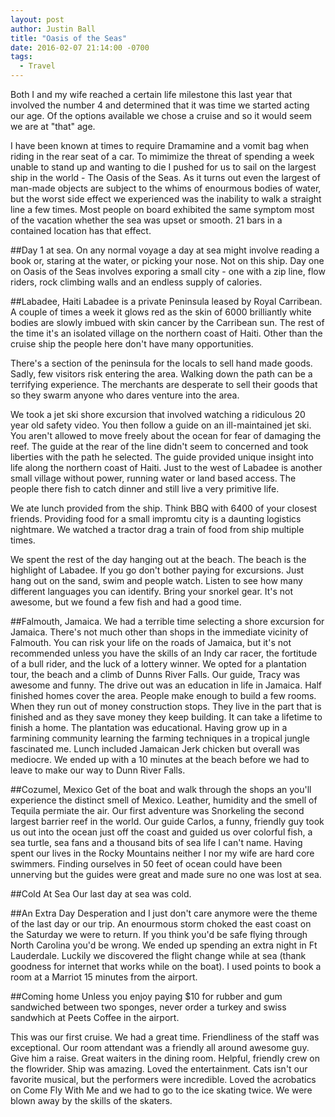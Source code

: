 ```yaml
---
layout: post
author: Justin Ball
title: "Oasis of the Seas"
date: 2016-02-07 21:14:00 -0700
tags:
  - Travel
---
```


Both I and my wife reached a certain life milestone this last year that involved the number 4 and determined that it was time we started acting our age. Of the options available we chose a cruise and so it would seem we are at "that" age. 

I have been known at times to require Dramamine and a vomit bag when riding in the rear seat of a car. To mimimize the threat of spending a week unable to stand up and wanting to die I pushed for us to sail on the largest ship in the world - The Oasis of the Seas. As it turns out even the largest of man-made objects are subject to the whims of enourmous bodies of water, but the worst side effect we experienced was the inability to walk a straight line a few times. Most people on board exhibited the same symptom most of the vacation whether the sea was upset or smooth. 21 bars in a contained location has that effect.

##Day 1 at sea.
On any normal voyage a day at sea might involve reading a book or, staring at the water, or picking your nose. Not on this ship. Day one on Oasis of the Seas involves exporing a small city - one with a zip line, flow riders, rock climbing walls and an endless supply of calories.

##Labadee, Haiti
Labadee is a private Peninsula leased by Royal Carribean. A couple of times a week it glows red as the skin of 6000 brilliantly white bodies are slowly imbued with skin cancer by the Carribean sun. The rest of the time it's an isolated village on the northern coast of Haiti. Other than the cruise ship the people here don't have many opportunities. 

There's a section of the peninsula for the locals to sell hand made goods. Sadly, few visitors risk entering the area. Walking down the path can be a terrifying experience. The merchants are desperate to sell their goods that so they swarm anyone who dares venture into the area. 

We took a jet ski shore excursion that involved watching a ridiculous 20 year old safety video. You then follow a guide on an ill-maintained jet ski. You aren't allowed to move freely about the ocean for fear of damaging the reef. The guide at the rear of the line didn't seem to concerned and took liberties with the path he selected. The guide provided unique insight into life along the northern coast of Haiti. Just to the west of Labadee is another small village without power, running water or land based access. The people there fish to catch dinner and still live a very primitive life.

We ate lunch provided from the ship. Think BBQ with 6400 of your closest friends. Providing food for a small impromtu city is a daunting logistics nightmare. We watched a tractor drag a train of food from ship multiple times.

We spent the rest of the day hanging out at the beach. The beach is the highlight of Labadee. If you go don't bother paying for excursions. Just hang out on the sand, swim and people watch. Listen to see how many different languages you can identify. Bring your snorkel gear. It's not awesome, but we found a few fish and had a good time. 

##Falmouth, Jamaica.
We had a terrible time selecting a shore excursion for Jamaica. There's not much other than shops in the immediate vicinity of Falmouth. You can risk your life on the roads of Jamaica, but it's not recommended unless you have the skills of an Indy car racer, the fortitude of a bull rider, and the luck of a lottery winner. We opted for a plantation tour, the beach and a climb of Dunns River Falls. Our guide, Tracy was awesome and funny. The drive out was an education in life in Jamaica. Half finished homes cover the area. People make enough to build a few rooms. When they run out of money construction stops. They live in the part that is finished and as they save money they keep building. It can take a lifetime to finish a home. The plantation was educational. Having grow up in a farmining community learning the farming techniques in a tropical jungle fascinated me. Lunch included Jamaican Jerk chicken but overall was mediocre. We ended up with a 10 minutes at the beach before we had to leave to make our way to Dunn River Falls.

##Cozumel, Mexico
Get of the boat and walk through the shops an you'll experience the distinct smell of Mexico. Leather, humidity and the smell of Tequila permiate the air. Our first adventure was Snorkeling the second largest barrier reef in the world. Our guide Carlos, a funny, friendly guy took us out into the ocean just off the coast and guided us over colorful fish, a sea turtle, sea fans and a thousand bits of sea life I can't name. Having spent our lives in the Rocky Mountains neither I nor my wife are hard core swimmers. Finding ourselves in 50 feet of ocean could have been unnerving but the guides were great and made sure no one was lost at sea. 

##Cold At Sea
Our last day at sea was cold.

##An Extra Day
Desperation and I just don't care anymore were the theme of the last day or our trip. An enourmous storm choked the east coast on the Saturday we were to return. If you think you'd be safe flying through North Carolina you'd be wrong. We ended up spending an extra night in Ft Lauderdale. Luckily we discovered the flight change while at sea (thank goodness for internet that works while on the boat). I used points to book a room at a Marriot 15 minutes from the airport.

##Coming home
Unless you enjoy paying $10 for rubber and gum sandwiched between two sponges, never order a turkey and swiss sandwhich at Peets Coffee in the airport. 


This was our first cruise. We had a great time. Friendliness of the staff was exceptional. Our room attendant was a friendly all around awesome guy. Give him a raise. Great waiters in the dining room. Helpful, friendly crew on the flowrider. Ship was amazing. Loved the entertainment. Cats isn't our favorite musical, but the performers were incredible. Loved the acrobatics on Come Fly With Me and we had to go to the ice skating twice. We were blown away by the skills of the skaters.